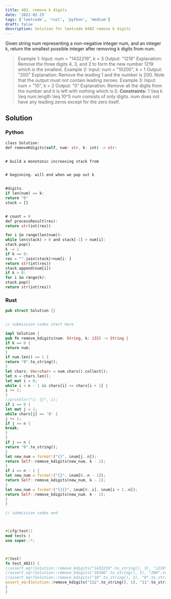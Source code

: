 ```yaml
---
title: 402. remove k digits
date: '2022-02-25'
tags: ['leetcode', 'rust', 'python', 'medium']
draft: false
description: Solution for leetcode 0402 remove k digits
---
```




Given string num representing a non-negative integer num, and an integer k, return the smallest possible integer after removing k digits from num.



>   Example 1:
>   Input: num <TeX>=</TeX> "1432219", k <TeX>=</TeX> 3
>   Output: "1219"
>   Explanation: Remove the three digits 4, 3, and 2 to form the new number 1219 which is the smallest.
>   Example 2:
>   Input: num <TeX>=</TeX> "10200", k <TeX>=</TeX> 1
>   Output: "200"
>   Explanation: Remove the leading 1 and the number is 200. Note that the output must not contain leading zeroes.
>   Example 3:
>   Input: num <TeX>=</TeX> "10", k <TeX>=</TeX> 2
>   Output: "0"
>   Explanation: Remove all the digits from the number and it is left with nothing which is 0.
**Constraints:**
>   	1 <TeX>\leq</TeX> k <TeX>\leq</TeX> num.length <TeX>\leq</TeX> 10^5
>   	num consists of only digits.
>   	num does not have any leading zeros except for the zero itself.


## Solution


### Python
```rust
class Solution:
def removeKdigits(self, num: str, k: int) -> str:


# build a monotonic increasing stack from


# beginning. will end when we pop out k


#digits.
if len(num) == k:
return "0"
stack = []


# count = 0
def processResult(res):
return str(int(res))

for i in range(len(num)):
while len(stack) > 0 and stack[-1] > num[i]:
stack.pop()
k -= 1
if k == 0:
res = "".join(stack)+num[i: ]
return str(int(res))
stack.append(num[i])
if k > 0:
for i in range(k):
stack.pop()
return str(int(res))
```


### Rust
```rust
pub struct Solution {}


// submission codes start here

impl Solution {
pub fn remove_kdigits(num: String, k: i32) -> String {
if k == 0 {
return num;
}
if num.len() == 1 {
return "0".to_string();
}
let chars: Vec<char> = num.chars().collect();
let n = chars.len();
let mut i = 0;
while i < n - 1 && chars[i] <= chars[i + 1] {
i += 1;
}
//println!("i: {}", i);
if i == 0 {
let mut j = 1;
while chars[j] == '0' {
j += 1;
if j >= n {
break;
}
}
if j == n {
return "0".to_string();
}
let new_num = format!("{}", &num[j..n]);
return Self::remove_kdigits(new_num, k - 1);
}
if i == n - 1 {
let new_num = format!("{}", &num[0..n - 1]);
return Self::remove_kdigits(new_num, k - 1);
}
let new_num = format!("{}{}", &num[0..i], &num[i + 1..n]);
return Self::remove_kdigits(new_num, k - 1);
}
}

// submission codes end



#[cfg(test)]
mod tests {
use super::*;



#[test]
fn test_402() {
//assert_eq!(Solution::remove_kdigits("1432219".to_string(), 3), "1219".to_string());
//assert_eq!(Solution::remove_kdigits("10200".to_string(), 1), "200".to_string());
//assert_eq!(Solution::remove_kdigits("10".to_string(), 2), "0".to_string());
assert_eq!(Solution::remove_kdigits("112".to_string(), 1), "11".to_string());
}
}

```
